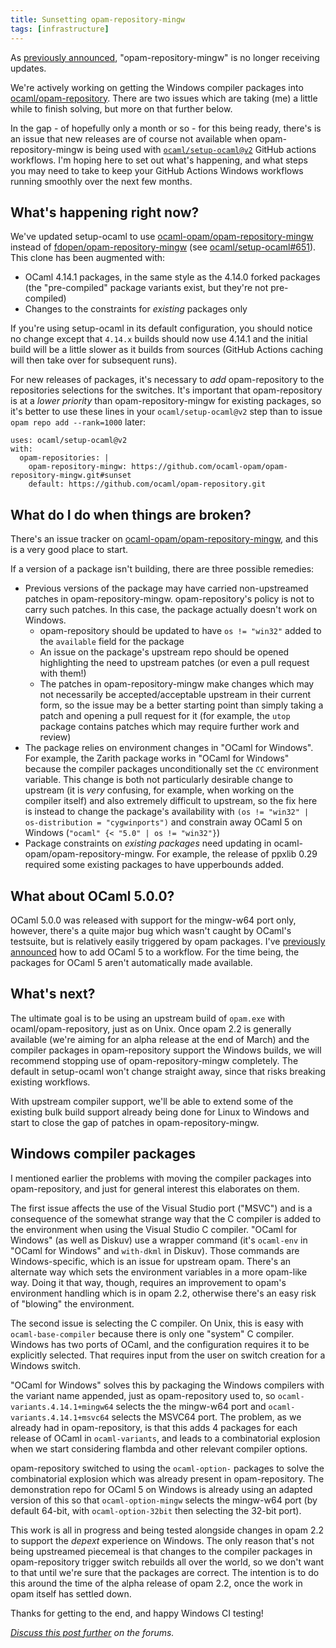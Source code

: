 ```yaml
---
title: Sunsetting opam-repository-mingw
tags: [infrastructure]
---
```


As [previously announced](https://fdopen.github.io/opam-repository-mingw/2021/02/26/repo-discontinued), "opam-repository-mingw" is no longer receiving updates.

We're actively working on getting the Windows compiler packages into [ocaml/opam-repository](https://github.com/ocaml/opam-repository). There are two issues which are taking (me) a little while to finish solving, but more on that further below.

In the gap - of hopefully only a month or so - for this being ready, there's is an issue that new releases are of course not available when opam-repository-mingw is being used with [`ocaml/setup-ocaml@v2`](https://github.com/ocaml/setup-ocaml) GitHub actions workflows. I'm hoping here to set out what's happening, and what steps you may need to take to keep your GitHub Actions Windows workflows running smoothly over the next few months.

## What's happening right now?

We've updated setup-ocaml to use [ocaml-opam/opam-repository-mingw](https://github.com/ocaml-opam/opam-repository-mingw) instead of [fdopen/opam-repository-mingw](https://github.com/fdopen/opam-repository-mingw) (see [ocaml/setup-ocaml#651](https://github.com/ocaml/setup-ocaml/pull/651)). This clone has been augmented with:
- OCaml 4.14.1 packages, in the same style as the 4.14.0 forked packages (the "pre-compiled" package variants exist, but they're not pre-compiled)
- Changes to the constraints for _existing_ packages only

If you're using setup-ocaml in its default configuration, you should notice no change except that `4.14.x` builds should now use 4.14.1 and the initial build will be a little slower as it builds from sources (GitHub Actions caching will then take over for subsequent runs).

For new releases of packages, it's necessary to _add_ opam-repository to the repositories selections for the switches. It's important that opam-repository is at a _lower priority_ than opam-repository-mingw for existing packages, so it's better to use these lines in your `ocaml/setup-ocaml@v2` step than to issue `opam repo add --rank=1000` later:

```
uses: ocaml/setup-ocaml@v2
with:
  opam-repositories: |
    opam-repository-mingw: https://github.com/ocaml-opam/opam-repository-mingw.git#sunset
    default: https://github.com/ocaml/opam-repository.git
```

## What do I do when things are broken?

There's an issue tracker on [ocaml-opam/opam-repository-mingw](https://github.com/ocaml-opam/opam-repository-mingw/issues), and this is a very good place to start.

If a version of a package isn't building, there are three possible remedies:

- Previous versions of the package may have carried non-upstreamed patches in opam-repository-mingw. opam-repository's policy is not to carry such patches. In this case, the package actually doesn't work on Windows.
  - opam-repository should be updated to have `os != "win32"` added to the `available` field for the package
  - An issue on the package's upstream repo should be opened highlighting the need to upstream patches (or even a pull request with them!)
  - The patches in opam-repository-mingw make changes which may not necessarily be accepted/acceptable upstream in their current form, so the issue may be a better starting point than simply taking a patch and opening a pull request for it (for example, the `utop` package contains patches which may require further work and review)
- The package relies on environment changes in "OCaml for Windows". For example, the Zarith package works in "OCaml for Windows" because the compiler packages unconditionally set the `CC` environment variable. This change is both not particularly desirable change to upstream (it is _very_ confusing, for example, when working on the compiler itself) and also extremely difficult to upstream, so the fix here is instead to change the package's availability with `(os != "win32" | os-distribution = "cygwinports")` and constrain away OCaml 5 on Windows (`"ocaml" {< "5.0" | os != "win32"}`)
- Package constraints on _existing packages_ need updating in ocaml-opam/opam-repository-mingw. For example, the release of ppxlib 0.29 required some existing packages to have upperbounds added.

## What about OCaml 5.0.0?

OCaml 5.0.0 was released with support for the mingw-w64 port only, however, there's a quite major bug which wasn't caught by OCaml's testsuite, but is relatively easily triggered by opam packages. I've [previously announced](https://discuss.ocaml.org/t/pre-ann-installing-windows-ocaml-5-0-0-in-opam/11150) how to add OCaml 5 to a workflow. For the time being, the packages for OCaml 5 aren't automatically made available.

## What's next?

The ultimate goal is to be using an upstream build of `opam.exe` with ocaml/opam-repository, just as on Unix. Once opam 2.2 is generally available (we're aiming for an alpha release at the end of March) and the compiler packages in opam-repository support the Windows builds, we will recommend stopping use of opam-repository-mingw completely. The default in setup-ocaml won't change straight away, since that risks breaking existing workflows.

With upstream compiler support, we'll be able to extend some of the existing bulk build support already being done for Linux to Windows and start to close the gap of patches in opam-repository-mingw.

## Windows compiler packages

I mentioned earlier the problems with moving the compiler packages into opam-repository, and just for general interest this elaborates on them.

The first issue affects the use of the Visual Studio port ("MSVC") and is a consequence of the somewhat strange way that the C compiler is added to the environment when using the Visual Studio C compiler. "OCaml for Windows" (as well as Diskuv) use a wrapper command (it's `ocaml-env` in "OCaml for Windows" and `with-dkml` in Diskuv). Those commands are Windows-specific, which is an issue for upstream opam. There's an alternate way which sets the environment variables in a more opam-like way. Doing it that way, though, requires an improvement to opam's environment handling which is in opam 2.2, otherwise there's an easy risk of "blowing" the environment.

The second issue is selecting the C compiler. On Unix, this is easy
with `ocaml-base-compiler` because there is only one "system" C compiler. Windows has two ports of OCaml, and the configuration requires it to be explicitly selected. That requires input from the user on switch creation for a Windows switch.

"OCaml for Windows" solves this by packaging the Windows compilers with the variant name appended, just as opam-repository used to, so `ocaml-variants.4.14.1+mingw64` selects the the mingw-w64 port and `ocaml-variants.4.14.1+msvc64` selects the MSVC64 port. The problem, as we already had in opam-repository, is that this adds 4 packages for each release of OCaml in `ocaml-variants`, and leads to a combinatorial explosion when we start considering flambda and other relevant compiler options.

opam-repository switched to using the `ocaml-option-` packages to solve the combinatorial explosion which was already present in opam-repository. The demonstration repo for OCaml 5 on Windows is already using an adapted version of this so that `ocaml-option-mingw` selects the mingw-w64 port (by default 64-bit, with `ocaml-option-32bit` then selecting the 32-bit port).

This work is all in progress and being tested alongside changes in  opam 2.2 to support the _depext_ experience on Windows. The only reason that's not being upstreamed piecemeal is that changes to the compiler packages in opam-repository trigger switch rebuilds all over the world, so we don't want to that until we're sure that the packages are correct. The intention is to do this around the time of the alpha release of opam 2.2, once the work in opam itself has settled down.

Thanks for getting to the end, and happy Windows CI testing!

*[Discuss this post further](https://discuss.ocaml.org/t/sunsetting-opam-repository-mingw/11632) on the forums.*
